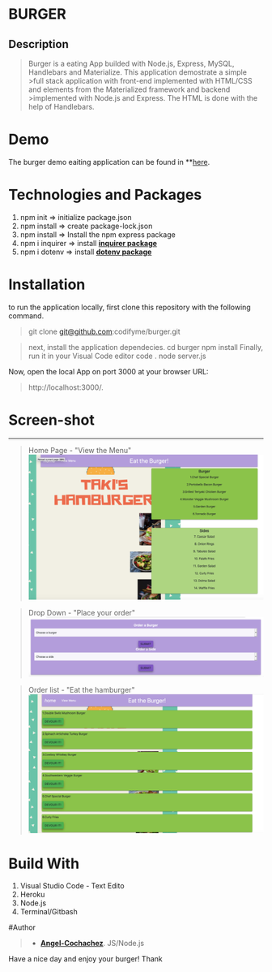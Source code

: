 # BURGER
## Description
>Burger is a eating App builded with Node.js, Express, MySQL, Handlebars and Materialize. This application demostrate a simple >full stack application with front-end implemented with HTML/CSS and elements from the Materialized framework and backend >implemented with Node.js and Express. The HTML is done with the help of Handlebars.

# Demo
The burger demo eaiting application can be found in **[here](https://dasburger.herokuapp.com/).

# Technologies and Packages
1. npm init => initialize package.json
2. npm install => create package-lock.json
3. npm install => Install the npm express package
3. npm i inquirer => install **[inquirer package](https://www.npmjs.com/package/inquirer)**
4. npm i dotenv => install **[dotenv package](https://www.npmjs.com/package/dotenv)**


# Installation
to run the application locally, first clone this repository with the following command.
> git clone git@github.com:codifyme/burger.git

>next, install the application dependecies.
>cd burger
>npm install
>Finally, run it in your Visual Code editor 
>code .
>node server.js

Now, open the local App on port 3000 at your browser URL:
>http://localhost:3000/.
# Screen-shot
----------------

>Home Page - "View the Menu"
![terminal burger site](public/assets/images/viewMenu.png)

>Drop Down - "Place your order"
![terminal burger site](public/assets/images/placeorder.png)

> Order list - "Eat the hamburger"
![terminal burger site](public/assets/images/orderlist.png)

# Build With
1. Visual Studio Code - Text Edito
2. Heroku
3. Node.js
4. Terminal/Gitbash

#Author
>- **[Angel-Cochachez](https://github.com/codifyme/FriendFinder/)**. JS/Node.js 


Have a nice day and enjoy your burger!
Thank 






